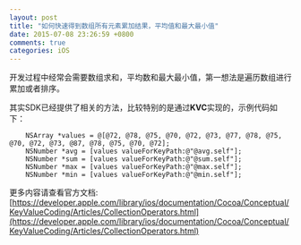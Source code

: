 ```yaml
---
layout: post
title: "如何快速得到数组所有元素累加结果，平均值和最大最小值"
date: 2015-07-08 23:26:59 +0800
comments: true
categories: iOS
---
```


开发过程中经常会需要数组求和，平均数和最大最小值，第一想法是遍历数组进行累加或者排序。

<!--more-->
其实SDK已经提供了相关的方法，比较特别的是通过**KVC**实现的，示例代码如下：

```objc
	NSArray *values = @[@72, @78, @75, @70, @72, @73, @77, @78, @75, @70, @72, @73, @87, @78, @75, @70, @72];
	NSNumber *avg = [values valueForKeyPath:@"@avg.self"];
	NSNumber *sum = [values valueForKeyPath:@"@sum.self"];
	NSNumber *max = [values valueForKeyPath:@"@max.self"];
    NSNumber *min = [values valueForKeyPath:@"@min.self"];
```

更多内容请查看官方文档:
[https://developer.apple.com/library/ios/documentation/Cocoa/Conceptual/KeyValueCoding/Articles/CollectionOperators.html](https://developer.apple.com/library/ios/documentation/Cocoa/Conceptual/KeyValueCoding/Articles/CollectionOperators.html)